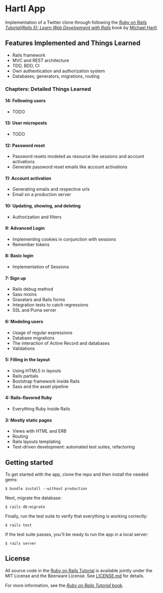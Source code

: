 # Hartl App

Implementation of a Twitter clone through following the [*Ruby on Rails Tutorial(Rails 5): Learn Web Development with Rails*](http://www.railstutorial.org/) book by [Michael Hartl](http://www.michaelhartl.com/).

## Features Implemented and Things Learned

* Rails framework
* MVC and REST architecture
* TDD, BDD, CI
* Own authentication and authorization system
* Databases, generators, migrations, routing

### Chapters: Detailed Things Learned

#### 14: Following users

* TODO

#### 13: User microposts

* TODO

#### 12: Password reset

* Password resets modeled as resource like sessions and account activations
* Generate password reset emails like account activations

#### 11: Account activation

* Generating emails and respective urls
* Email on a production server

#### 10: Updating, showing, and deleting

* Authorization and filters

#### 9: Advanced Login

* Implementing cookies in conjunction with sessions
* Remember tokens

#### 8: Basic login

* Implementation of Sessions

#### 7: Sign up

* Rails debug method
* Sass mixins
* Gravatars and Rails forms
* Integration tests to catch regressions
* SSL and Puma server

#### 6: Modeling users

* Usage of regular expressions
* Database migrations
* The interaction of Active Record and databases
* Validations

#### 5: Filling in the layout

* Using HTML5 in layouts
* Rails partials
* Bootstrap framework inside Rails
* Sass and the asset pipeline

#### 4: Rails-flavored Ruby

* Everything Ruby inside Rails

#### 3: Mostly static pages

* Views with HTML and ERB
* Routing
* Rails layouts templating
* Test-driven development: automated test suites, refactoring

## Getting started

To get started with the app, clone the repo and then install the needed gems:

```
$ bundle install --without production
```

Next, migrate the database:

```
$ rails db:migrate
```

Finally, run the test suite to verify that everything is working correctly:

```
$ rails test
```

If the test suite passes, you'll be ready to run the app in a local server:

```
$ rails server
```

## License

All source code in the [Ruby on Rails Tutorial](http://railstutorial.org/)
is available jointly under the MIT License and the Beerware License. See
[LICENSE.md](LICENSE.md) for details.

For more information, see the
[*Ruby on Rails Tutorial* book](http://www.railstutorial.org/book).